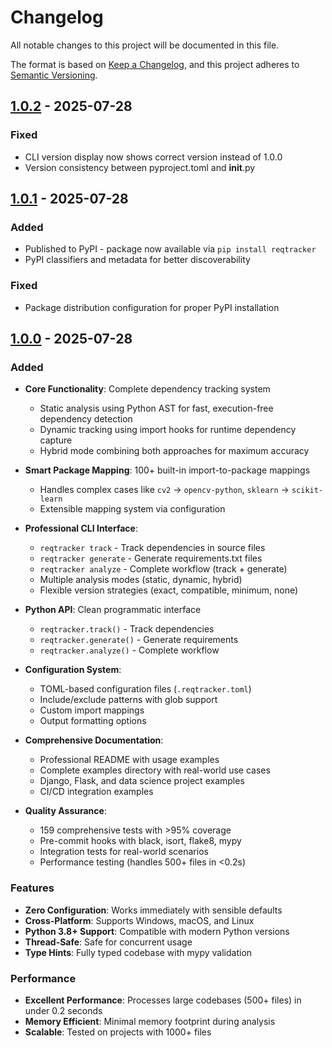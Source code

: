 # Changelog

All notable changes to this project will be documented in this file.

The format is based on [Keep a Changelog](https://keepachangelog.com/en/1.0.0/),
and this project adheres to [Semantic Versioning](https://semver.org/spec/v2.0.0.html).

## [1.0.2] - 2025-07-28

### Fixed
- CLI version display now shows correct version instead of 1.0.0
- Version consistency between pyproject.toml and __init__.py

## [1.0.1] - 2025-07-28

### Added
- Published to PyPI - package now available via `pip install reqtracker`
- PyPI classifiers and metadata for better discoverability

### Fixed
- Package distribution configuration for proper PyPI installation

## [1.0.0] - 2025-07-28

### Added
- **Core Functionality**: Complete dependency tracking system
  - Static analysis using Python AST for fast, execution-free dependency detection
  - Dynamic tracking using import hooks for runtime dependency capture
  - Hybrid mode combining both approaches for maximum accuracy

- **Smart Package Mapping**: 100+ built-in import-to-package mappings
  - Handles complex cases like `cv2` → `opencv-python`, `sklearn` → `scikit-learn`
  - Extensible mapping system via configuration

- **Professional CLI Interface**:
  - `reqtracker track` - Track dependencies in source files
  - `reqtracker generate` - Generate requirements.txt files
  - `reqtracker analyze` - Complete workflow (track + generate)
  - Multiple analysis modes (static, dynamic, hybrid)
  - Flexible version strategies (exact, compatible, minimum, none)

- **Python API**: Clean programmatic interface
  - `reqtracker.track()` - Track dependencies
  - `reqtracker.generate()` - Generate requirements
  - `reqtracker.analyze()` - Complete workflow

- **Configuration System**:
  - TOML-based configuration files (`.reqtracker.toml`)
  - Include/exclude patterns with glob support
  - Custom import mappings
  - Output formatting options

- **Comprehensive Documentation**:
  - Professional README with usage examples
  - Complete examples directory with real-world use cases
  - Django, Flask, and data science project examples
  - CI/CD integration examples

- **Quality Assurance**:
  - 159 comprehensive tests with >95% coverage
  - Pre-commit hooks with black, isort, flake8, mypy
  - Integration tests for real-world scenarios
  - Performance testing (handles 500+ files in <0.2s)

### Features
- **Zero Configuration**: Works immediately with sensible defaults
- **Cross-Platform**: Supports Windows, macOS, and Linux
- **Python 3.8+ Support**: Compatible with modern Python versions
- **Thread-Safe**: Safe for concurrent usage
- **Type Hints**: Fully typed codebase with mypy validation

### Performance
- **Excellent Performance**: Processes large codebases (500+ files) in under 0.2 seconds
- **Memory Efficient**: Minimal memory footprint during analysis
- **Scalable**: Tested on projects with 1000+ files

[1.0.2]: https://github.com/oleksii-shcherbak/reqtracker/compare/v1.0.1...v1.0.2
[1.0.1]: https://github.com/oleksii-shcherbak/reqtracker/compare/v1.0.0...v1.0.1
[1.0.0]: https://github.com/oleksii-shcherbak/reqtracker/releases/tag/v1.0.0
